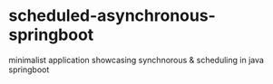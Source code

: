# scheduled-asynchronous-springboot
minimalist application showcasing synchnorous &amp; scheduling in java springboot 
